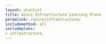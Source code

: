 ```yaml
---
layout: planlist
title: Azure Infrastructure Learning Plans
permalink: /azure/infrastructure/
includemethod: all
includeplans:
- infrastructure
---
```

